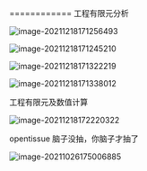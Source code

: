 

============ 工程有限元分析

![image-20211218171256493](E:\mycode\collection\定理\有限元\image-20211218171256493.png)

![image-20211218171245210](E:\mycode\collection\定理\有限元\image-20211218171245210.png)

![image-20211218171322219](E:\mycode\collection\定理\有限元\image-20211218171322219.png)

![image-20211218171338012](E:\mycode\collection\定理\有限元\image-20211218171338012.png)

工程有限元及数值计算

![image-20211218172220322](E:\mycode\collection\定理\有限元\image-20211218172220322.png)

opentissue 脑子没抽，你脑子才抽了

![image-20211026175006885](E:\mycode\collection\定理\有限元\image-20211026175006885.png)